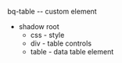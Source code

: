 


bq-table -- custom element
- shadow root
  - css - style
  - div - table controls
  - table - data table element